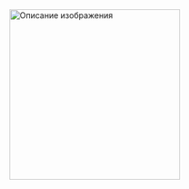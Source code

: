   <img src="https://i.pinimg.com/564x/27/02/b5/2702b536d2a8afb02082fc854cecb0f4.jpg" alt="Описание изображения" width="300"/>

